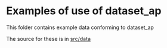 # Examples of use of dataset_ap

This folder contains example data conforming to dataset_ap

The source for these is in [src/data](../src/data/examples)
